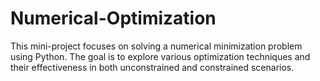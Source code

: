 # Numerical-Optimization
This mini-project focuses on solving a numerical minimization problem using Python. The goal is to explore various optimization techniques and their effectiveness in both unconstrained and constrained scenarios.
